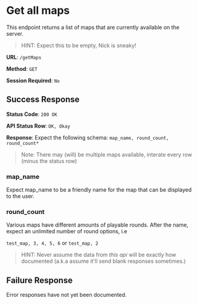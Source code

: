 # Get all maps

This endpoint returns a list of maps that are currently available on the server.

> HINT: Expect this to be empty, Nick is sneaky!

**URL**: `/getMaps`

**Method**: `GET`

**Session Required**: `No`

## Success Response

**Status Code**: `200 OK`

**API Status Row**: `OK, Okay`

**Response**: Expect the following schema:
`map_name, round_count, round_count*`

> Note: There may (will) be multiple maps available, interate every row (minus the status row)

### map_name

Expect map_name to be a friendly name for the map that can be displayed to the user.

### round_count

Various maps have different amounts of playable rounds. After the name, expect an unlimited
number of round options, i.e 

`test_map, 3, 4, 5, 6`
or 
`test_map, 2`

> HINT: Never assume the data from *this api* will be exactly how documented (a.k.a assume it'll send blank responses sometimes.)

## Failure Response

Error responses have not yet been documented.